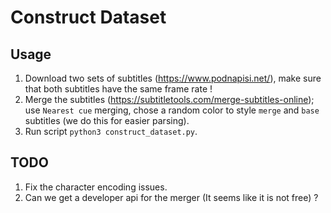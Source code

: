 # Construct Dataset

## Usage

1. Download two sets of subtitles (https://www.podnapisi.net/), make sure that both subtitles have the same frame rate !
2. Merge the subtitles (https://subtitletools.com/merge-subtitles-online); use `Nearest cue` merging, chose a random color to style `merge` and `base` subtitles (we do this for easier parsing).
3. Run script `python3 construct_dataset.py`.

## TODO

1. Fix the character encoding issues.
2. Can we get a developer api for the merger (It seems like it is not free) ?
